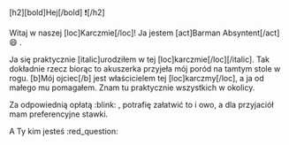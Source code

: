 
[h2][bold]Hej[/bold] :exclamation:[/h2]


Witaj w naszej [loc]Karczmie[/loc]! Ja jestem [act]Barman Absyntent[/act] :smile: .

Ja się praktycznie [italic]urodziłem w tej [loc]karczmie[/loc][/italic].
Tak dokładnie rzecz biorąc to akuszerka przyjeła mój poród na tamtym stole w rogu.
[b]Mój ojciec[/b] jest właścicielem tej [loc]karczmy[/loc], a ja od małego mu pomagałem.
Znam tu praktycznie wszystkich w okolicy.

Za odpowiednią opłatą :blink: , potrafię załatwić to i owo, a dla przyjaciół mam preferencyjne stawki.

A Ty kim jesteś :red_question:

